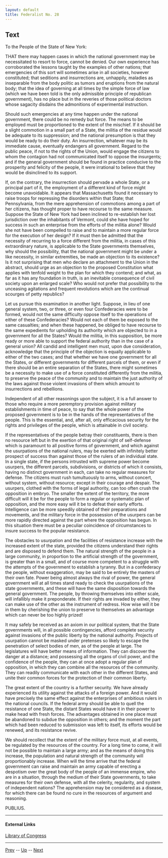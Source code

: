 ```yaml
---
layout: default
title: Federalist No. 28
---
```


## Text

To the People of the State of New York:

THAT there may happen cases in which the national government may be necessitated to resort to force, cannot be denied. Our own experience has corroborated the lessons taught by the examples of other nations; that emergencies of this sort will sometimes arise in all societies, however constituted; that seditions and insurrections are, unhappily, maladies as inseparable from the body politic as tumors and eruptions from the natural body; that the idea of governing at all times by the simple force of law (which we have been told is the only admissible principle of republican government), has no place but in the reveries of those political doctors whose sagacity disdains the admonitions of experimental instruction.

Should such emergencies at any time happen under the national government, there could be no remedy but force. The means to be employed must be proportioned to the extent of the mischief. If it should be a slight commotion in a small part of a State, the militia of the residue would be adequate to its suppression; and the national presumption is that they would be ready to do their duty. An insurrection, whatever may be its immediate cause, eventually endangers all government. Regard to the public peace, if not to the rights of the Union, would engage the citizens to whom the contagion had not communicated itself to oppose the insurgents; and if the general government should be found in practice conducive to the prosperity and felicity of the people, it were irrational to believe that they would be disinclined to its support.

If, on the contrary, the insurrection should pervade a whole State, or a principal part of it, the employment of a different kind of force might become unavoidable. It appears that Massachusetts found it necessary to raise troops for repressing the disorders within that State; that Pennsylvania, from the mere apprehension of commotions among a part of her citizens, has thought proper to have recourse to the same measure. Suppose the State of New York had been inclined to re-establish her lost jurisdiction over the inhabitants of Vermont, could she have hoped for success in such an enterprise from the efforts of the militia alone? Would she not have been compelled to raise and to maintain a more regular force for the execution of her design? If it must then be admitted that the necessity of recurring to a force different from the militia, in cases of this extraordinary nature, is applicable to the State governments themselves, why should the possibility, that the national government might be under a like necessity, in similar extremities, be made an objection to its existence? Is it not surprising that men who declare an attachment to the Union in the abstract, should urge as an objection to the proposed Constitution what applies with tenfold weight to the plan for which they contend; and what, as far as it has any foundation in truth, is an inevitable consequence of civil society upon an enlarged scale? Who would not prefer that possibility to the unceasing agitations and frequent revolutions which are the continual scourges of petty republics?

Let us pursue this examination in another light. Suppose, in lieu of one general system, two, or three, or even four Confederacies were to be formed, would not the same difficulty oppose itself to the operations of either of these Confederacies? Would not each of them be exposed to the same casualties; and when these happened, be obliged to have recourse to the same expedients for upholding its authority which are objected to in a government for all the States? Would the militia, in this supposition, be more ready or more able to support the federal authority than in the case of a general union? All candid and intelligent men must, upon due consideration, acknowledge that the principle of the objection is equally applicable to either of the two cases; and that whether we have one government for all the States, or different governments for different parcels of them, or even if there should be an entire separation of the States, there might sometimes be a necessity to make use of a force constituted differently from the militia, to preserve the peace of the community and to maintain the just authority of the laws against those violent invasions of them which amount to insurrections and rebellions.

Independent of all other reasonings upon the subject, it is a full answer to those who require a more peremptory provision against military establishments in time of peace, to say that the whole power of the proposed government is to be in the hands of the representatives of the people. This is the essential, and, after all, only efficacious security for the rights and privileges of the people, which is attainable in civil society.

If the representatives of the people betray their constituents, there is then no resource left but in the exertion of that original right of self-defense which is paramount to all positive forms of government, and which against the usurpations of the national rulers, may be exerted with infinitely better prospect of success than against those of the rulers of an individual state. In a single state, if the persons intrusted with supreme power become usurpers, the different parcels, subdivisions, or districts of which it consists, having no distinct government in each, can take no regular measures for defense. The citizens must rush tumultuously to arms, without concert, without system, without resource; except in their courage and despair. The usurpers, clothed with the forms of legal authority, can too often crush the opposition in embryo. The smaller the extent of the territory, the more difficult will it be for the people to form a regular or systematic plan of opposition, and the more easy will it be to defeat their early efforts. Intelligence can be more speedily obtained of their preparations and movements, and the military force in the possession of the usurpers can be more rapidly directed against the part where the opposition has begun. In this situation there must be a peculiar coincidence of circumstances to insure success to the popular resistance.

The obstacles to usurpation and the facilities of resistance increase with the increased extent of the state, provided the citizens understand their rights and are disposed to defend them. The natural strength of the people in a large community, in proportion to the artificial strength of the government, is greater than in a small, and of course more competent to a struggle with the attempts of the government to establish a tyranny. But in a confederacy the people, without exaggeration, may be said to be entirely the masters of their own fate. Power being almost always the rival of power, the general government will at all times stand ready to check the usurpations of the state governments, and these will have the same disposition towards the general government. The people, by throwing themselves into either scale, will infallibly make it preponderate. If their rights are invaded by either, they can make use of the other as the instrument of redress. How wise will it be in them by cherishing the union to preserve to themselves an advantage which can never be too highly prized!

It may safely be received as an axiom in our political system, that the State governments will, in all possible contingencies, afford complete security against invasions of the public liberty by the national authority. Projects of usurpation cannot be masked under pretenses so likely to escape the penetration of select bodies of men, as of the people at large. The legislatures will have better means of information. They can discover the danger at a distance; and possessing all the organs of civil power, and the confidence of the people, they can at once adopt a regular plan of opposition, in which they can combine all the resources of the community. They can readily communicate with each other in the different States, and unite their common forces for the protection of their common liberty.

The great extent of the country is a further security. We have already experienced its utility against the attacks of a foreign power. And it would have precisely the same effect against the enterprises of ambitious rulers in the national councils. If the federal army should be able to quell the resistance of one State, the distant States would have it in their power to make head with fresh forces. The advantages obtained in one place must be abandoned to subdue the opposition in others; and the moment the part which had been reduced to submission was left to itself, its efforts would be renewed, and its resistance revive.

We should recollect that the extent of the military force must, at all events, be regulated by the resources of the country. For a long time to come, it will not be possible to maintain a large army; and as the means of doing this increase, the population and natural strength of the community will proportionably increase. When will the time arrive that the federal government can raise and maintain an army capable of erecting a despotism over the great body of the people of an immense empire, who are in a situation, through the medium of their State governments, to take measures for their own defense, with all the celerity, regularity, and system of independent nations? The apprehension may be considered as a disease, for which there can be found no cure in the resources of argument and reasoning.

PUBLIUS.

---
#### External Links
[Library of Congress]()

---

[Prev](27.md) -- [Up](README.md) -- [Next](29.md)
